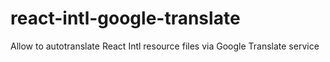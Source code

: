 # react-intl-google-translate
Allow to autotranslate React Intl resource files via Google Translate service
